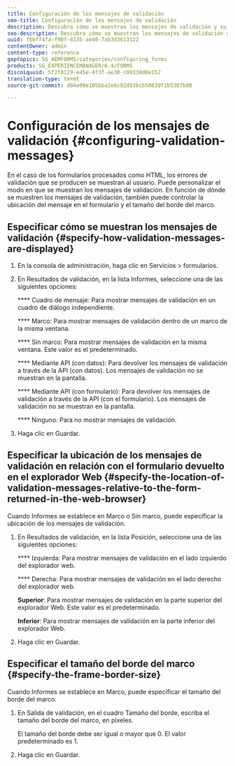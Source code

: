 ```yaml
---
title: Configuración de los mensajes de validación
seo-title: Configuración de los mensajes de validación
description: Descubra cómo se muestran los mensajes de validación y su ubicación en relación con el formulario devuelto en el navegador web.
seo-description: Descubra cómo se muestran los mensajes de validación y su ubicación en relación con el formulario devuelto en el navegador web.
uuid: f6bff4fa-f90f-4135-ae40-7ab3d3613122
contentOwner: admin
content-type: reference
geptopics: SG_AEMFORMS/categories/configuring_forms
products: SG_EXPERIENCEMANAGER/6.4/FORMS
discoiquuid: 5f2f8129-e45e-4f3f-ae30-c09330d0e152
translation-type: tm+mt
source-git-commit: d04e08e105bba2e6c92d93bcb58839f1b5307bd8

---
```



# Configuración de los mensajes de validación {#configuring-validation-messages}

En el caso de los formularios procesados como HTML, los errores de validación que se producen se muestran al usuario. Puede personalizar el modo en que se muestran los mensajes de validación. En función de dónde se muestren los mensajes de validación, también puede controlar la ubicación del mensaje en el formulario y el tamaño del borde del marco.

## Especificar cómo se muestran los mensajes de validación {#specify-how-validation-messages-are-displayed}

1. En la consola de administración, haga clic en Servicios > formularios.
1. En Resultados de validación, en la lista Informes, seleccione una de las siguientes opciones:

   **** Cuadro de mensaje: Para mostrar mensajes de validación en un cuadro de diálogo independiente.

   **** Marco: Para mostrar mensajes de validación dentro de un marco de la misma ventana.

   **** Sin marco: Para mostrar mensajes de validación en la misma ventana. Este valor es el predeterminado.

   **** Mediante API (con datos): Para devolver los mensajes de validación a través de la API (con datos). Los mensajes de validación no se muestran en la pantalla.

   **** Mediante API (con formulario): Para devolver los mensajes de validación a través de la API (con el formulario). Los mensajes de validación no se muestran en la pantalla.

   **** Ninguno: Para no mostrar mensajes de validación.

1. Haga clic en Guardar.

## Especificar la ubicación de los mensajes de validación en relación con el formulario devuelto en el explorador Web {#specify-the-location-of-validation-messages-relative-to-the-form-returned-in-the-web-browser}

Cuando Informes se establece en Marco o Sin marco, puede especificar la ubicación de los mensajes de validación.

1. En Resultados de validación, en la lista Posición, seleccione una de las siguientes opciones:

   **** Izquierda: Para mostrar mensajes de validación en el lado izquierdo del explorador web.

   **** Derecha: Para mostrar mensajes de validación en el lado derecho del explorador web.

   **Superior**: Para mostrar mensajes de validación en la parte superior del explorador Web. Este valor es el predeterminado.

   **Inferior**: Para mostrar mensajes de validación en la parte inferior del explorador Web.

1. Haga clic en Guardar.

## Especificar el tamaño del borde del marco {#specify-the-frame-border-size}

Cuando Informes se establece en Marco, puede especificar el tamaño del borde del marco.

1. En Salida de validación, en el cuadro Tamaño del borde, escriba el tamaño del borde del marco, en píxeles.

   El tamaño del borde debe ser igual o mayor que 0. El valor predeterminado es 1.

1. Haga clic en Guardar.

